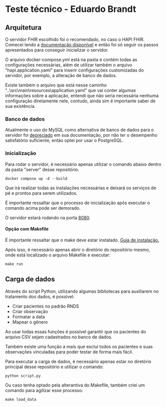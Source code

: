 # Teste técnico - Eduardo Brandt

## Arquitetura

O servidor FHIR escolhido foi o recomendado, no caso o HAPI FHIR.
Comecei lendo a [documentação disponível](https://hapifhir.io/hapi-fhir/docs/server_jpa/get_started.html) e então foi só seguir os passos apresentados para conseguir inicializar o servidor.

O arquivo docker-compose.yml está na pasta e contém todas as configurações necessárias, além de utilizar também o arquivo "hapi.application.yaml" para inserir configurações customizadas do servidor, por exemplo, a alteração de banco de dados.

Existe também o arquivo que está nesse caminho "..\src\main\resources\application.yaml" que vai conter algumas informações sobre a aplicação, entendi que não seria necessária nenhuma configuração diretamente nele, contudo, ainda sim é importante saber de sua existência.

### Banco de dados

Atualmente o uso do MySQL como alternativa de banco de dados para o servidor foi [depreciado](https://hapifhir.io/hapi-fhir/docs/server_jpa/database_support.html) em sua documentação, por não ter o desempenho satisfatório suficiente, então optei por usar o PostgreSQL.


### Inicialização

Para rodar o servidor, é necessário apenas utilizar o comando abaixo dentro da pasta "server" desse repositório.
```
docker compose up -d --build
```
Que irá realizar todas as instalações necessárias e deixará os serviços de pé e prontos para serem utilizados. 

É importante ressaltar que o processo de inicialização após executar o comando acima pode ser demorado.

O servidor estará rodando na porta [8080](localhost:8080).

#### Opção com Makefile

É importante ressaltar que o make deve estar instalado.
[Guia de instalação.](https://stackoverflow.com/questions/32127524/how-to-install-and-use-make-in-windows)

Após isso, é necessário apenas abrir o diretório do repositório mesmo, onde está localizado o arquivo Makefile e executar:
```
make run
```

## Carga de dados

Através do script Python, utilizando algumas bibliotecas para auxiliarem no tratamento dos dados, é possível:

* Criar pacientes no padrão RNDS
* Criar observação
* Formatar a data
* Mapear o gênero

Ao usar todas essas funções é possível garantir que os pacientes do arquivo CSV sejam cadastrados no banco de dados.

Também existe uma função a mais que exclui todos os pacientes e suas observações vinculadas para poder testar de forma mais fácil.

Para executar a carga de dados, é necessário apenas estar no diretório principal desse repositório e utilizar o comando:
```
python script.py
```
Ou caso tenha optado pela alterantiva do Makefile, também criei um comando para agilizar esse processo:
```
make load_data
```














